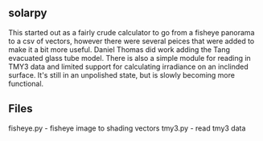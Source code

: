 solarpy
-------
This started out as a fairly crude calculator to go from a fisheye panorama to a csv of vectors, however there were several peices that were added to make it a bit more useful.  Daniel Thomas did work adding the Tang evacuated glass tube model.  There is also a simple module for reading in TMY3 data and limited support for calculating irradiance on an inclinded surface.  It's still in an unpolished state, but is slowly becoming more functional.

Files
-----
fisheye.py - fisheye image to shading vectors
tmy3.py - read tmy3 data
